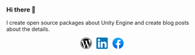 ### Hi there 👋

I create open source packages about Unity Engine and create blog posts about the details.

<p align='center'>
<a href="https://tedsieblog.wordpress.com/"><img height="30" src="./Icons/wordpress.png"></a>&nbsp;&nbsp;
<a href="https://www.linkedin.com/in/ted-sie/"><img height="30" src="./Icons/linkedin.png"></a>&nbsp;&nbsp;
<a href="https://www.facebook.com/tedsieblog"><img height="30" src="./Icons/facebook.png"></a>
</p>

<!--
**ted10401/ted10401** is a ✨ _special_ ✨ repository because its `README.md` (this file) appears on your GitHub profile.

Here are some ideas to get you started:

- 🔭 I’m currently working on ...
- 🌱 I’m currently learning ...
- 👯 I’m looking to collaborate on ...
- 🤔 I’m looking for help with ...
- 💬 Ask me about ...
- 📫 How to reach me: ...
- 😄 Pronouns: ...
- ⚡ Fun fact: ...
-->
